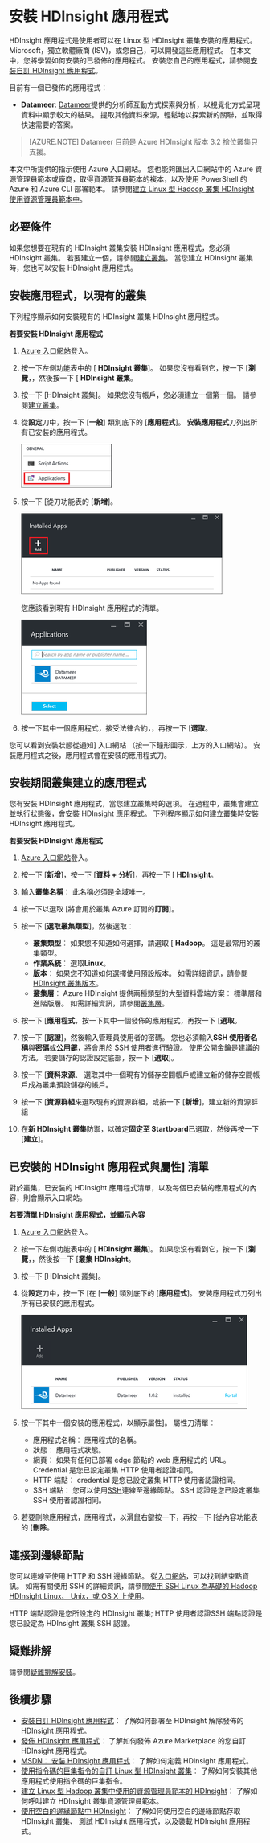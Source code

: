 <properties
    pageTitle="HDInsight 上安裝 Hadoop 應用程式 |Microsoft Azure"
    description="瞭解如何安裝 HDInsight 應用程式的 HDInsight 應用程式。"
    services="hdinsight"
    documentationCenter=""
    authors="mumian"
    manager="jhubbard"
    editor="cgronlun"
    tags="azure-portal"/>

<tags
    ms.service="hdinsight"
    ms.devlang="na"
    ms.topic="hero-article"
    ms.tgt_pltfrm="na"
    ms.workload="big-data"
    ms.date="09/14/2016"
    ms.author="jgao"/>

# <a name="install-hdinsight-applications"></a>安裝 HDInsight 應用程式

HDInsight 應用程式是使用者可以在 Linux 型 HDInsight 叢集安裝的應用程式。 Microsoft，獨立軟體廠商 (ISV)，或您自己，可以開發這些應用程式。 在本文中，您將學習如何安裝的已發佈的應用程式。 安裝您自己的應用程式，請參閱[安裝自訂 HDInsight 應用程式](hdinsight-apps-install-custom-applications.md)。 

目前有一個已發佈的應用程式︰

- **Datameer**: [Datameer](http://www.datameer.com/documentation/display/DAS50/Home?ls=Partners&lsd=Microsoft&c=Partners&cd=Microsoft)提供的分析師互動方式探索與分析，以視覺化方式呈現資料中顯示較大的結果。 提取其他資料來源，輕鬆地以探索新的關聯，並取得快速需要的答案。

>[AZURE.NOTE] Datameer 目前是 Azure HDInsight 版本 3.2 捨位叢集只支援。

本文中所提供的指示使用 Azure 入口網站。 您也能夠匯出入口網站中的 Azure 資源管理員範本或廠商，取得資源管理員範本的複本，以及使用 PowerShell 的 Azure 和 Azure CLI 部署範本。  請參閱[建立 Linux 型 Hadoop 叢集 HDInsight 使用資源管理員範本中](hdinsight-hadoop-create-linux-clusters-arm-templates.md)。

## <a name="prerequisites"></a>必要條件

如果您想要在現有的 HDInsight 叢集安裝 HDInsight 應用程式，您必須 HDInsight 叢集。 若要建立一個，請參閱[建立叢集](hdinsight-hadoop-linux-tutorial-get-started.md#create-cluster)。 當您建立 HDInsight 叢集時，您也可以安裝 HDInsight 應用程式。

## <a name="install-applications-to-existing-clusters"></a>安裝應用程式，以現有的叢集

下列程序顯示如何安裝現有的 HDInsight 叢集 HDInsight 應用程式。

**若要安裝 HDInsight 應用程式**

1. [Azure 入口網站](https://portal.azure.com)登入。
2. 按一下左側功能表中的 [ **HDInsight 叢集**]。  如果您沒有看到它，按一下 [**瀏覽**，，然後按一下 [ **HDInsight 叢集**。
3. 按一下 [HDInsight 叢集]。  如果您沒有帳戶，您必須建立一個第一個。  請參閱[建立叢集](hdinsight-hadoop-linux-tutorial-get-started.md#create-cluster)。
4. 從**設定**刀中，按一下 [**一般**] 類別底下的 [**應用程式**]。 **安裝應用程式**刀列出所有已安裝的應用程式。 

    ![hdinsight [入口網站應用程式] 功能表](./media/hdinsight-apps-install-applications/hdinsight-apps-portal-menu.png)

5. 按一下 [從刀功能表的 [**新增**]。 

    ![hdinsight 應用程式安裝應用程式](./media/hdinsight-apps-install-applications/hdinsight-apps-installed-apps.png)

    您應該看到現有 HDInsight 應用程式的清單。

    ![hdinsight 應用程式可用的應用程式](./media/hdinsight-apps-install-applications/hdinsight-apps-list.png)

6. 按一下其中一個應用程式，接受法律合約，，再按一下 [**選取**。

您可以看到安裝狀態從通知] 入口網站 （按一下鐘形圖示，上方的入口網站）。 安裝應用程式之後，應用程式會在安裝的應用程式刀。

## <a name="install-applications-during-cluster-creation"></a>安裝期間叢集建立的應用程式

您有安裝 HDInsight 應用程式，當您建立叢集時的選項。 在過程中，叢集會建立並執行狀態後，會安裝 HDInsight 應用程式。 下列程序顯示如何建立叢集時安裝 HDInsight 應用程式。

**若要安裝 HDInsight 應用程式**

1. [Azure 入口網站](https://portal.azure.com)登入。
2. 按一下 [**新增**]，按一下 [**資料 + 分析**]，再按一下 [ **HDInsight**。
3. 輸入**叢集名稱**︰ 此名稱必須是全域唯一。
4. 按一下以選取 [將會用於叢集 Azure 訂閱的**訂閱**]。
5. 按一下 [**選取叢集類型**]，然後選取︰

    - **叢集類型**︰ 如果您不知道如何選擇，請選取 [ **Hadoop**。 這是最常用的叢集類型。
    - **作業系統**︰ 選取**Linux**。
    - **版本**︰ 如果您不知道如何選擇使用預設版本。 如需詳細資訊，請參閱[HDInsight 叢集版本](hdinsight-component-versioning.md)。
    - **叢集層**︰ Azure HDInsight 提供兩種類型的大型資料雲端方案︰ 標準層和進階版層。 如需詳細資訊，請參閱[叢集層](hdinsight-hadoop-provision-linux-clusters.md#cluster-tiers)。
6. 按一下 [**應用程式**，按一下其中一個發佈的應用程式，再按一下 [**選取**。
6. 按一下 [**認證**]，然後輸入管理員使用者的密碼。 您也必須輸入**SSH 使用者名稱**與**密碼**或**公用鍵**，將會用於 SSH 使用者進行驗證。 使用公開金鑰是建議的方法。 若要儲存的認證設定底部，按一下 [**選取**]。
8. 按一下 [**資料來源**、 選取其中一個現有的儲存空間帳戶或建立新的儲存空間帳戶成為叢集預設儲存的帳戶。
9. 按一下 [**資源群組**來選取現有的資源群組，或按一下 [**新增**]，建立新的資源群組

10. 在**新 HDInsight 叢集**防禦，以確定**固定至 Startboard**已選取，然後再按一下 [**建立**]。 

## <a name="list-installed-hdinsight-apps-and-properties"></a>已安裝的 HDInsight 應用程式與屬性] 清單

對於叢集，已安裝的 HDInsight 應用程式清單，以及每個已安裝的應用程式的內容，則會顯示入口網站。

**若要清單 HDInsight 應用程式，並顯示內容**

1. [Azure 入口網站](https://portal.azure.com)登入。
2. 按一下左側功能表中的 [ **HDInsight 叢集**]。  如果您沒有看到它，按一下 [**瀏覽**，，然後按一下 [**叢集 HDInsight**。
3. 按一下 [HDInsight 叢集]。
4. 從**設定**刀中，按一下 [在 [**一般**] 類別底下的 [**應用程式**]。 安裝應用程式刀列出所有已安裝的應用程式。 

    ![hdinsight 應用程式安裝應用程式](./media/hdinsight-apps-install-applications/hdinsight-apps-installed-apps-with-apps.png)

5. 按一下其中一個安裝的應用程式，以顯示屬性]。 屬性刀清單︰

    - 應用程式名稱︰ 應用程式的名稱。
    - 狀態︰ 應用程式狀態。 
    - 網頁︰ 如果有任何已部署 edge 節點的 web 應用程式的 URL。 Credential 是您已設定叢集 HTTP 使用者認證相同。
    - HTTP 端點︰ credential 是您已設定叢集 HTTP 使用者認證相同。 
    - SSH 端點︰ 您可以使用[SSH](hdinsight-hadoop-linux-use-ssh-unix.md)連線至邊緣節點。 SSH 認證是您已設定叢集 SSH 使用者認證相同。

6. 若要刪除應用程式，應用程式，以滑鼠右鍵按一下，再按一下 [從內容功能表的 [**刪除**。

## <a name="connect-to-the-edge-node"></a>連接到邊緣節點

您可以連線至使用 HTTP 和 SSH 邊緣節點。 從[入口網站](#list-installed-hdinsight-apps-and-properties)，可以找到結束點資訊。 如需有關使用 SSH 的詳細資訊，請參閱[使用 SSH Linux 為基礎的 Hadoop HDInsight Linux、 Unix，或 OS X 上使用](hdinsight-hadoop-linux-use-ssh-unix.md)。 

HTTP 端點認證是您所設定的 HDInsight 叢集; HTTP 使用者認證SSH 端點認證是您已設定為 HDInsight 叢集 SSH 認證。

## <a name="troubleshoot"></a>疑難排解

請參閱[疑難排解安裝](hdinsight-apps-install-custom-applications.md#troubleshoot-the-installation)。

## <a name="next-steps"></a>後續步驟

- [安裝自訂 HDInsight 應用程式](hdinsight-apps-install-custom-applications.md)︰ 了解如何部署至 HDInsight 解除發佈的 HDInsight 應用程式。
- [發佈 HDInsight 應用程式](hdinsight-apps-publish-applications.md)︰ 了解如何發佈 Azure Marketplace 的您自訂 HDInsight 應用程式。
- [MSDN︰ 安裝 HDInsight 應用程式](https://msdn.microsoft.com/library/mt706515.aspx)︰ 了解如何定義 HDInsight 應用程式。
- [使用指令碼的巨集指令的自訂 Linux 型 HDInsight 叢集](hdinsight-hadoop-customize-cluster-linux.md)︰ 了解如何安裝其他應用程式使用指令碼的巨集指令。
- [建立 Linux 型 Hadoop 叢集中使用的資源管理員範本的 HDInsight](hdinsight-hadoop-create-linux-clusters-arm-templates.md)︰ 了解如何呼叫建立 HDInsight 叢集資源管理員範本。
- [使用空白的邊緣節點中 HDInsight](hdinsight-apps-use-edge-node.md)︰ 了解如何使用空白的邊緣節點存取 HDInsight 叢集、 測試 HDInsight 應用程式，以及裝載 HDInsight 應用程式。

